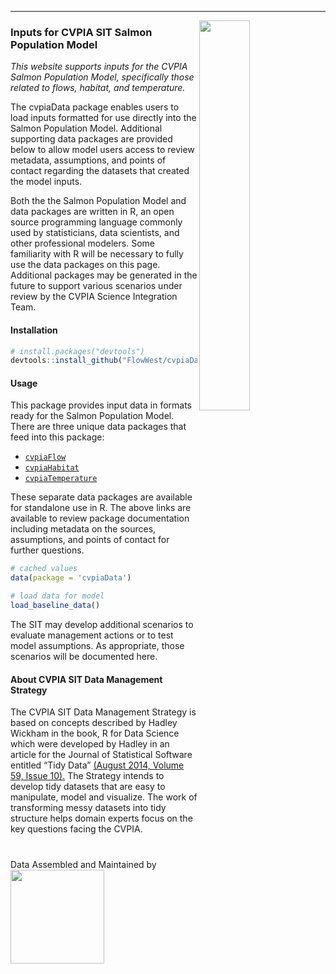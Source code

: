 -----
<img src="cvpia_logo.png" align="right" width="40%"/>

### Inputs for CVPIA SIT Salmon Population Model

*This website supports inputs for the CVPIA Salmon Population Model, specifically those related to flows, habitat, and temperature.*   

The cvpiaData package enables users to load inputs formatted for use directly into the Salmon Population Model. Additional supporting data packages are provided below to allow model users access to review metadata, assumptions, and points of contact regarding the datasets that created the model inputs. 

Both the the Salmon Population Model and data packages are written in  R, an open source programming language commonly used by statisticians, data scientists, and other professional modelers. Some familiarity with R will be necessary to fully use the data packages on this page. Additional packages may be generated in the future to support various scenarios under review by the CVPIA Science Integration Team.
  
#### Installation

``` r
# install.packages("devtools")
devtools::install_github("FlowWest/cvpiaData")
```  

#### Usage
This package provides input data in formats ready for the Salmon Population Model. There are three
unique data packages that feed into this package:    
* [`cvpiaFlow`](https://flowwest.github.io/cvpiaFlow/)
* [`cvpiaHabitat`](https://flowwest.github.io/cvpiaHabitat/) 
* [`cvpiaTemperature`](https://flowwest.github.io/cvpiaTemperature/)   

These separate data packages are available for standalone use in R. The above links are available to review package documentation including metadata on the sources, assumptions, and points of contact for further questions.  

``` r
# cached values
data(package = 'cvpiaData')

# load data for model 
load_baseline_data()
```

The SIT may develop additional scenarios to evaluate management actions or to test model assumptions. As appropriate, those scenarios will be documented here.

#### About CVPIA SIT Data Management Strategy    
The CVPIA SIT Data Management Strategy is based on concepts described by Hadley Wickham in the book, R for Data Science which were developed by Hadley in an article for the Journal of Statistical Software entitled “Tidy Data” [(August 2014, Volume 59, Issue 10).](https://www.jstatsoft.org/index.php/jss/article/view/v059i10/v59i10.pdf) The Strategy intends to develop tidy datasets that are easy to manipulate, model and visualize. The work of transforming messy datasets into tidy structure helps domain experts focus on the key questions facing the CVPIA. 


<style>.logo{margin-top: 40px;}</style>
<div class = 'logo'>Data Assembled and Maintained by <a href = "http://www.flowwest.com/" target = "_blank"> <img src="TransLogoTreb.png" width="150px"/></div>